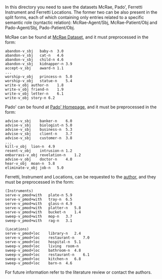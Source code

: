 In this directory you need to save the datasets McRae, Pado', Ferretti Instrument and Ferretti Locations. The former two can be also present in the split forms, each of which containing only entries related to a specific semantic role (syntactic relation): McRae-Agent/Sbj, McRae-Patient/Obj and Pado-Agent/Sbj, Pado-Patient/Obj.

McRae can be found at [McRae Dataset](https://sites.google.com/site/kenmcraelab/norms-data/thematic_fit_ratings_McRae.xlsx?attredirects=0), and it must preprocessed in the form:

	abandon-v_sbj	baby-n	3.0
	abandon-v_sbj	cat-n	4.6
	abandon-v_sbj	child-n	4.6
	abandon-v_sbj	kidnapper-n	3.9
	accept-v_sbj	award-n	1.1
	...
	worship-v_obj	princess-n	5.0
	worship-v_obj	statue-n	5.4
	write-v_obj	author-n	1.8
	write-v_obj	friend-n	1.9
	write-v_obj	letter-n	6.1
	write-v_obj	story-n	6.2


Pado' can be found at [Pado' Homepage](https://nlpado.de/~ulrike/data.html), and it must be preprocessed in the form:

	advise-v_sbj	banker-n	6.0
	advise-v_sbj	biologist-n	5.0
	advise-v_sbj	business-n	5.3
	advise-v_sbj	client-n	3.7
	advise-v_sbj	customer-n	3.8
	...
	kill-v_obj	lion-n	4.9
	resent-v_obj	intrusion-n	1.2
	embarrass-v_obj	revelation-n	1.2
	advise-v_obj	doctor-n	4.0
	hear-v_obj	moan-n	5.8
	eliminate-v_obj	job-n	5.0


Ferretti, Instrument and Locations, can be requested to the [author](mailto:tferrett@cogsci.ucsd.edu), and they must be preprocessed in the form:

	(Instruments)
	serve-v_pmod+with	plate-n	5.9
	serve-v_pmod+with	tray-n	6.5
	serve-v_pmod+with	glass-n	4.9
	serve-v_pmod+with	platter-n	5.8
	serve-v_pmod+with	bucket-n	1.4
	sweep-v_pmod+with	mop-n	3.7
	sweep-v_pmod+with	rag-n	3.1

	(Locations)
	serve-v_pmod+loc	library-n	2.4
	serve-v_pmod+loc	restaurant-n	7.0
	serve-v_pmod+loc	hospital-n	5.1
	sweep-v_pmod+loc	living	room-n
	sweep-v_pmod+loc	bathroom-n	4.8
	sweep-v_pmod+loc	restaurant-n	6.1
	sweep-v_pmod+loc	kitchen-n	6.8
	sweep-v_pmod+loc	barn-n	4.6


For future information refer to the literature review or contact the authors.
